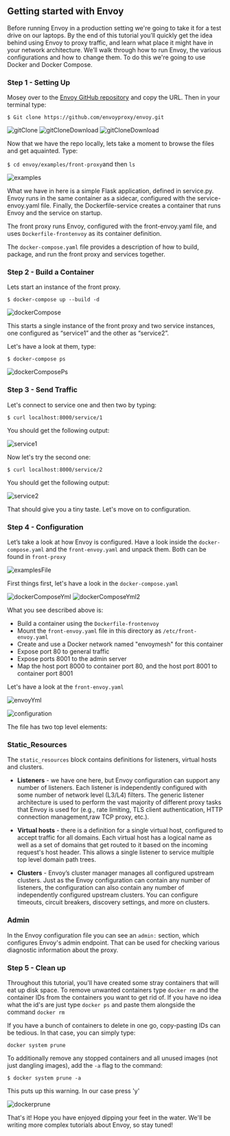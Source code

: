 ## Getting started with Envoy

Before running Envoy in a production setting we're going to take it for a test drive on our laptops. By the end of this tutorial you’ll quickly get the idea behind using Envoy to proxy traffic, and learn what place it might have in your network architecture. We’ll walk through how to run Envoy, the various configurations and how to change them. To do this we're going to use Docker and Docker Compose.

### Step 1 - Setting Up

Mosey over to the [Envoy GitHub repository](https://github.com/envoyproxy/envoy) and copy the URL. Then in your terminal type: 

```$ Git clone https://github.com/envoyproxy/envoy.git```

 ![gitClone](Images/gitcloneenvoy.png)
 ![gitCloneDownload](Images/gitclone2.png)
 ![gitCloneDownload](Images/gitclone3.png)
 
Now that we have the repo locally, lets take a moment to browse the files and get aquainted. Type:

```$ cd envoy/examples/front-proxy```and then ```ls```


![examples](Images/cdenvoyexamples.png)

What we have in here is a simple Flask application, defined in service.py. Envoy runs in the same container as a sidecar, configured with the service-envoy.yaml file. Finally, the Dockerfile-service creates a container that runs Envoy and the service on startup.

The front proxy runs Envoy, configured with the front-envoy.yaml file, and uses `Dockerfile-frontenvoy` as its container definition.

The `docker-compose.yaml` file provides a description of how to build, package, and run the front proxy and services together.
 
### Step 2 - Build a Container

Lets start an instance of the front proxy. 

```$ docker-compose up --build -d```


![dockerCompose](Images/dockercompose.png)

This starts a single instance of the front proxy and two service instances, one configured as “service1” and the other as “service2”. 

Let's have a look at them, type: 

```$ docker-compose ps```


![dockerComposePs](Images/dockercomposeps.png)

### Step 3 - Send Traffic

Let's connect to service one and then two by typing: 

```$ curl localhost:8000/service/1```

You should get the following output: 

![service1](Images/curl1.png)

Now let's try the second one:

```$ curl localhost:8000/service/2```

You should get the following output: 

![service2](Images/curl2.png)

That should give you a tiny taste. Let's move on to configuration. 

### Step 4 - Configuration

Let’s take a look at how Envoy is configured. Have a look inside the `docker-compose.yaml` and the `front-envoy.yaml` and unpack them. Both can be found in `front-proxy`

![examplesFile](Images/frontproxyrepo.png)


First things first, let's have a look in the `docker-compose.yaml`


![dockerComposeYml](Images/dockercomposeyaml.png)
![dockerComposeYml2](Images/dockercomposeyaml2.png)

What you see described above is: 

* Build a container using the `Dockerfile-frontenvoy` 
* Mount the `front-envoy.yaml` file in this directory as `/etc/front-envoy.yaml`
* Create and use a Docker network named "envoymesh" for this container
* Expose port 80 to general traffic
* Expose ports 8001 to the admin server
* Map the host port 8000 to container port 80, and the host port 8001 to container port 8001

Let's have a look at the `front-envoy.yaml`

![envoyYml](Images/frontenvoyyaml.png)

![configuration](Images/group.png)

The file has two top level elements:

### Static_Resources

The `static_resources` block contains definitions for listeners, virtual hosts and clusters. 

* **Listeners** - we have one here, but Envoy configuration can support any number of listeners. Each listener is independently configured with some number of network level (L3/L4) filters. The generic listener architecture is used to perform the vast majority of different proxy tasks that Envoy is used for (e.g., rate limiting, TLS client authentication, HTTP connection management,raw TCP proxy, etc.).

* **Virtual hosts** - there is a definition for a single virtual host, configured to accept traffic for all domains. Each virtual host has a logical name as well as a set of domains that get routed to it based on the incoming request's host header. This allows a single listener to service multiple top level domain path trees.

* **Clusters** - Envoy’s cluster manager manages all configured upstream clusters. Just as the Envoy configuration can contain any number of listeners, the configuration can also contain any number of independently configured upstream clusters. You can configure timeouts, circuit breakers, discovery settings, and more on clusters.



### Admin

In the Envoy configuration file you can see an `admin:` section, which configures Envoy's admin endpoint. That can be used for checking various diagnostic information about the proxy.


### Step 5 - Clean up

Throughout this tutorial, you'll have created some stray containers that will eat up disk space. To remove unwanted containers type `docker rm` and the container IDs from the containers you want to get rid of. If you have no idea what the id's are just type `docker ps` and paste them alongside the command `docker rm`

If you have a bunch of containers to delete in one go, copy-pasting IDs can be tedious. In that case, you can simply type:

`docker system prune`

To additionally remove any stopped containers and all unused images (not just dangling images), add the `-a` flag to the command:

`$ docker system prune -a`

This puts up this warning. In our case press 'y'

![dockerprune](Images/dockerprune.png)

That's it! Hope you have enjoyed dipping your feet in the water. We'll be writing more complex tutorials about Envoy, so stay tuned! 



 
 

 
 
 


 

